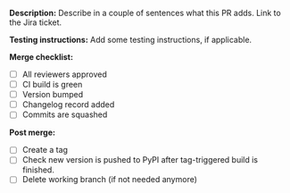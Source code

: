 **Description:**
Describe in a couple of sentences what this PR adds.
Link to the Jira ticket.

**Testing instructions:**
Add some testing instructions, if applicable.

**Merge checklist:**
- [ ] All reviewers approved
- [ ] CI build is green
- [ ] Version bumped
- [ ] Changelog record added
- [ ] Commits are squashed

**Post merge:**
- [ ] Create a tag
- [ ] Check new version is pushed to PyPI after tag-triggered build is 
      finished.
- [ ] Delete working branch (if not needed anymore)
